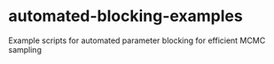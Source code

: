 # automated-blocking-examples
Example scripts for automated parameter blocking for efficient MCMC sampling
